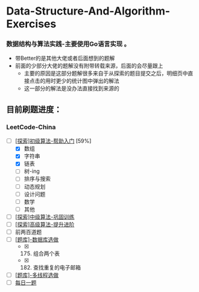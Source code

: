 # Data-Structure-And-Algorithm-Exercises

### 数据结构与算法实践-主要使用Go语言实现 。

* 带Better的是其他大佬或者后面想到的题解
* 前面的少部分大佬的题解没有附带转载来源，后面的会尽量跟上
  * 主要的原因是这部分题解很多来自于从探索的题目提交之后，明细页中直接点击的用时更少的统计图中弹出的解法
  * 这一部分的解法是没办法直接找到来源的

## 目前刷题进度：

###  LeetCode-China

- [ ] [[探索]初级算法-帮助入门](https://leetcode-cn.com/explore/interview/card/top-interview-questions-easy) [59%]
  - [x] 数组
  - [x] 字符串
  - [x] 链表
  - [ ] 树-ing
  - [ ] 排序与搜索
  - [ ] 动态规划
  - [ ] 设计问题
  - [ ] 数学
  - [ ] 其他
- [ ] [[探索]中级算法-巩固训练](https://leetcode-cn.com/explore/interview/card/top-interview-questions-medium)
- [ ] [[探索]高级算法-提升进阶](https://leetcode-cn.com/explore/interview/card/top-interview-questions-hard)
- [ ] 前两百道题
- [ ] [[题库]-数据库选做](https://leetcode-cn.com/problemset/database/)
  - [x] 175. 组合两个表
  - [x] 182. 查找重复的电子邮箱
- [ ] [[题库]-多线程选做](https://leetcode-cn.com/problemset/concurrency/)
- [ ] [每日一题](https://leetcode-cn.com/circle/article/9EZfRE/?utm_campaign=daily_question&utm_medium=banner&utm_source=problemset&gio_link_id=noqw6arR)